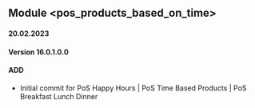 ## Module <pos_products_based_on_time>

#### 20.02.2023
#### Version 16.0.1.0.0
#### ADD

- Initial commit for PoS Happy Hours | PoS Time Based Products | PoS Breakfast Lunch Dinner
